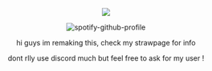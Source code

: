 <div align="center">

![](https://komarev.com/ghpvc/?username=weather-girl&label=drops+of+rain&color=7eafce)
  
![spotify-github-profile](https://spotify-github-profile.kittinanx.com/api/view?uid=0peo08kixd2cq5azcvpkxhvb5&cover_image=true&theme=natemoo-re&show_offline=false&background_color=121212&interchange=false&bar_color=7eafce&bar_color_cover=false)


hi guys im remaking this, check my strawpage for info

dont rlly use discord much but feel free to ask for my user !
</div>
